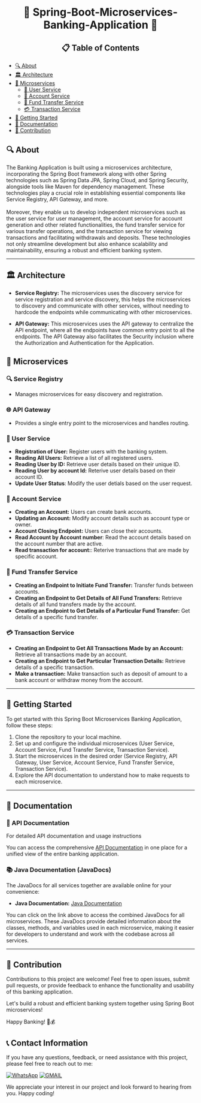 <h1 align="center">🌟 Spring-Boot-Microservices-Banking-Application 🌟</h1>

<h2 align="center">📋 Table of Contents</h2>

- [🔍 About](#-about)
- [🏛️ Architecture](#-architecture)
- [🚀 Microservices](#-microservices)
  - [👤 User Service](#-user-service)
  - [💼 Account Service](#-account-service)
  - [💸 Fund Transfer Service](#-fund-transfer-service)
  - [💳 Transaction Service](#-transaction-service)
- [🚀 Getting Started](#-getting-started)
- [📖 Documentation](#-documentation)
- [🤝 Contribution](#-contribution)

## 🔍 About
<p>
    The Banking Application is built using a microservices architecture, incorporating the Spring Boot framework along with other Spring technologies such as Spring Data JPA, Spring Cloud, and Spring Security, alongside tools like Maven for dependency management. These technologies play a crucial role in establishing essential components like Service Registry, API Gateway, and more.<br><br>
    Moreover, they enable us to develop independent microservices such as the user service for user management, the account service for account generation and other related functionalities, the fund transfer service for various transfer operations, and the transaction service for viewing transactions and facilitating withdrawals and deposits. These technologies not only streamline development but also enhance scalability and maintainability, ensuring a robust and efficient banking system.
</p>

---

## 🏛️ Architecture

- **Service Registry:** The microservices uses the discovery service for service registration and service discovery, this helps the microservices to discovery and communicate with other services, without needing to hardcode the endpoints while communicating with other microservices.

- **API Gateway:** This microservices uses the API gateway to centralize the API endpoint, where all the endpoints have common entry point to all the endpoints. The API Gateway also facilitates the Security inclusion where the Authorization and Authentication for the Application.


<h2>🚀 Microservices</h2>

### 🔍 Service Registry
- Manages microservices for easy discovery and registration.

### 🌐 API Gateway
- Provides a single entry point to the microservices and handles routing.

### 👤 User Service
- **Registration of User:** Register users with the banking system.
- **Reading All Users:** Retrieve a list of all registered users.
- **Reading User by ID:** Retrieve user details based on their unique ID.
- **Reading User by account Id:** Reterive user details based on their account ID.
- **Update User Status**: Modify the user detials based on the user request.

### 💼 Account Service
- **Creating an Account:** Users can create bank accounts.
- **Updating an Account:** Modify account details such as account type or owner.
- **Account Closing Endpoint:** Users can close their accounts.
- **Read Account by Account number**: Read the account details based on the account number that are active.
- **Read transaction for account:**: Reterive transactions that are made by specific account.

### 💸 Fund Transfer Service
- **Creating an Endpoint to Initiate Fund Transfer:** Transfer funds between accounts.
- **Creating an Endpoint to Get Details of All Fund Transfers:** Retrieve details of all fund transfers made by the account.
- **Creating an Endpoint to Get Details of a Particular Fund Transfer:** Get details of a specific fund transfer.

### 💳 Transaction Service
- **Creating an Endpoint to Get All Transactions Made by an Account:** Retrieve all transactions made by an account.
- **Creating an Endpoint to Get Particular Transaction Details:** Retrieve details of a specific transaction.
- **Make a transaction:** Make transaction such as deposit of amount to a bank account or withdraw money from the account.

---

<h2>🚀 Getting Started</h2>

To get started with this Spring Boot Microservices Banking Application, follow these steps:

1. Clone the repository to your local machine.
2. Set up and configure the individual microservices (User Service, Account Service, Fund Transfer Service, Transaction Service).
3. Start the microservices in the desired order (Service Registry, API Gateway, User Service, Account Service, Fund Transfer Service, Transaction Service).
4. Explore the API documentation to understand how to make requests to each microservice.

---

<h2>📖 Documentation</h2>
<h3>📖 API Documentation</h3>

For detailed API documentation and usage instructions

You can access the comprehensive [API Documentation](https://app.theneo.io/student/spring-boot-microservices-banking-application) in one place for a unified view of the entire banking application.

<h3>📚 Java Documentation (JavaDocs)</h3>

The JavaDocs for all services together are available online for your convenience:

- **Java Documentation:** [Java Documentation](https://kartik1502.github.io/Spring-Boot-Microservices-Banking-Application/)

You can click on the link above to access the combined JavaDocs for all microservices. These JavaDocs provide detailed information about the classes, methods, and variables used in each microservice, making it easier for developers to understand and work with the codebase across all services.

---

<h2>🤝 Contribution</h2>

Contributions to this project are welcome! Feel free to open issues, submit pull requests, or provide feedback to enhance the functionality and usability of this banking application.

Let's build a robust and efficient banking system together using Spring Boot microservices!

Happy Banking! 🏦💰

<h2>📞 Contact Information</h2>

If you have any questions, feedback, or need assistance with this project, please feel free to reach out to me:

[![WhatsApp](https://img.shields.io/badge/WhatsApp-25D366?style=for-the-badge&logo=whatsapp&logoColor=white)](https://wa.me/6361921186)
[![GMAIL](https://img.shields.io/badge/Gmail-D14836?style=for-the-badge&logo=gmail&logoColor=white)](mailto:kartikkulkarni1411@gmail.com)

We appreciate your interest in our project and look forward to hearing from you. Happy coding!
